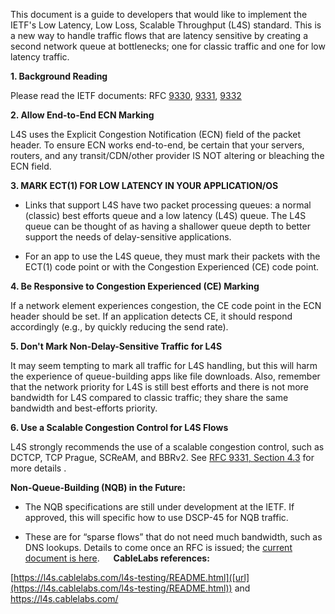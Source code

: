 This document is a guide to developers that would like to implement the IETF's Low Latency, Low Loss, Scalable Throughput (L4S) standard. 
This is a new way to handle traffic flows that are latency sensitive by creating a second network queue at bottlenecks; one for classic traffic 
and one for low latency traffic. 


**1.	Background Reading**

Please read the IETF documents: RFC [9330](https://www.rfc-editor.org/rfc/rfc9330.html), [9331]([url](https://www.rfc-editor.org/rfc/rfc9331.html)), 
[9332]([url](https://www.rfc-editor.org/rfc/rfc9332.html)) 


**2.	Allow End-to-End ECN Marking**

L4S uses the Explicit Congestion Notification (ECN) field of the packet header. To ensure ECN works end-to-end, be certain that your servers, routers, and any transit/CDN/other provider IS NOT altering or bleaching the ECN field.

**3.	MARK ECT(1) FOR LOW LATENCY IN YOUR APPLICATION/OS**

- Links that support L4S have two packet processing queues: a normal (classic) best efforts queue and a low latency (L4S) queue. The L4S queue can be thought of as having a shallower queue depth to better support the needs of delay-sensitive applications. 

- For an app to use the L4S queue, they must mark their packets with the ECT(1) code point or with the Congestion Experienced (CE) code point. 

**4.	Be Responsive to Congestion Experienced (CE) Marking**

If a network element experiences congestion, the CE code point in the ECN header should be set. If an application detects CE, it should respond accordingly (e.g., by quickly reducing the send rate). 

**5.	Don't Mark Non-Delay-Sensitive Traffic for L4S**

It may seem tempting to mark all traffic for L4S handling, but this will harm the experience of queue-building apps like file downloads. Also, remember that the network priority for L4S is still best efforts and there is not more bandwidth for L4S compared to classic traffic; they share the same bandwidth and best-efforts priority.

**6.	Use a Scalable Congestion Control for L4S Flows**

L4S strongly recommends the use of a scalable congestion control, such as DCTCP, TCP Prague, SCReAM, and BBRv2. See [RFC 9331, Section 4.3]([url](https://www.rfc-editor.org/rfc/rfc9331#section-4.3)) for more details . 

**Non-Queue-Building (NQB) in the Future:**

-	The NQB specifications are still under development at the IETF. If approved, this will specific how to use DSCP-45 for NQB traffic.

-	These are for “sparse flows” that do not need much bandwidth, such as DNS lookups. Details to come once an RFC is issued; the [current document is here]([url](https://datatracker.ietf.org/doc/draft-ietf-tsvwg-nqb/)). 
 
**CableLabs references:** 

[https://l4s.cablelabs.com/l4s-testing/README.html]([url](https://l4s.cablelabs.com/l4s-testing/README.html)) and 
[https://l4s.cablelabs.com/ ]([url](https://l4s.cablelabs.com/))
